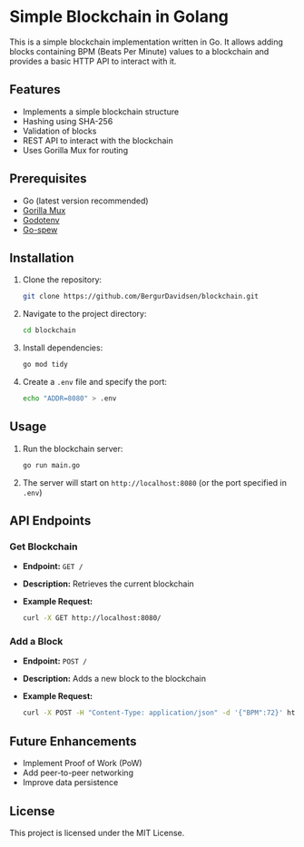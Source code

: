 # Simple Blockchain in Golang

This is a simple blockchain implementation written in Go. It allows adding blocks containing BPM (Beats Per Minute) values to a blockchain and provides a basic HTTP API to interact with it.

## Features

- Implements a simple blockchain structure
- Hashing using SHA-256
- Validation of blocks
- REST API to interact with the blockchain
- Uses Gorilla Mux for routing

## Prerequisites

- Go (latest version recommended)
- [Gorilla Mux](https://github.com/gorilla/mux)
- [Godotenv](https://github.com/joho/godotenv)
- [Go-spew](https://github.com/davecgh/go-spew)

## Installation

1. Clone the repository:

   ```sh
   git clone https://github.com/BergurDavidsen/blockchain.git
   ```

2. Navigate to the project directory:

   ```sh
   cd blockchain
   ```

3. Install dependencies:

   ```sh
   go mod tidy
   ```

4. Create a `.env` file and specify the port:

   ```sh
   echo "ADDR=8080" > .env
   ```

## Usage

1. Run the blockchain server:

   ```sh
   go run main.go
   ```

2. The server will start on `http://localhost:8080` (or the port specified in `.env`)

## API Endpoints

### Get Blockchain

- **Endpoint:** `GET /`
- **Description:** Retrieves the current blockchain
- **Example Request:**

  ```sh
  curl -X GET http://localhost:8080/
  ```

### Add a Block

- **Endpoint:** `POST /`
- **Description:** Adds a new block to the blockchain
- **Example Request:**

  ```sh
  curl -X POST -H "Content-Type: application/json" -d '{"BPM":72}' http://localhost:8080/
  ```

## Future Enhancements

- Implement Proof of Work (PoW)
- Add peer-to-peer networking
- Improve data persistence

## License

This project is licensed under the MIT License.
